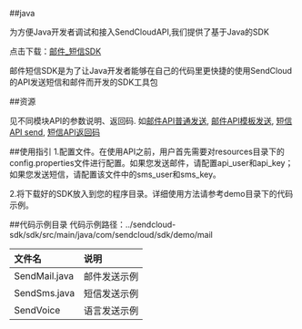 
##java

为方便Java开发者调试和接入SendCloudAPI,我们提供了基于Java的SDK

点击下载：[邮件_短信SDK](sdk/downloads/sendcloud-sdk.zip)

邮件短信SDK是为了让Java开发者能够在自己的代码里更快捷的使用SendCloud的API发送短信和邮件而开发的SDK工具包


##资源

见不同模块API的参数说明、返回码. 如[邮件API普通发送](../email_v2/send_email.md#_1), [邮件API模板发送](../email_v2/send_email.md#_2), [短信API send](../sms/api.md#send), [短信API返回码](../sms/api.md#_1)


##使用指引
1.配置文件。在使用API之前，用户首先需要对resources目录下的config.properties文件进行配置。如果您发送邮件，请配置api_user和api_key；如果您发送短信，请配置该文件中的sms_user和sms_key。

2.将下载好的SDK放入到您的程序目录。详细使用方法请参考demo目录下的代码示例。    


##代码示例目录
代码示例路径：../sendcloud-sdk/sdk/src/main/java/com/sendcloud/sdk/demo/mail

|文件名          |说明|
|:--------------|:---|
|SendMail.java  |邮件发送示例|
|SendSms.java   |短信发送示例|
|SendVoice      |语言发送示例|
